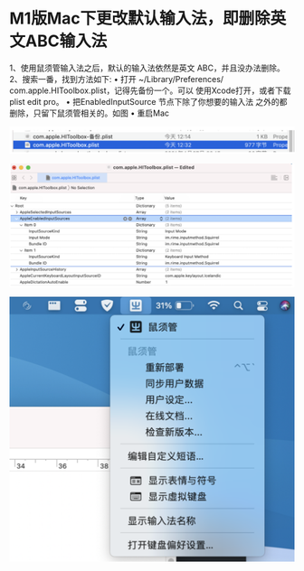 # M1版Mac下更改默认输入法，即删除英文ABC输入法

1、使用鼠须管输入法之后，默认的输入法依然是英文 ABC，并且没办法删除。 
2、搜索一番，找到方法如下:
• 打开 ~/Library/Preferences/ com.apple.HIToolbox.plist，记得先备份一个。可以 使用Xcode打开，或者下载plist edit pro。
• 把EnabledInputSource 节点下除了你想要的输入法 之外的都删除，只留下鼠须管相关的。如图
• 重启Mac



![Aaron Swartz](https://raw.githubusercontent.com/tranjazz/photo/main/截屏2021-01-31%2015.32.17.png)

![Aaron Swartz](https://raw.githubusercontent.com/tranjazz/photo/main/截屏2021-01-31%2015.32.35.png)

![Aaron Swartz](https://raw.githubusercontent.com/tranjazz/photo/main/截屏2021-01-31%2015.32.49.png)



